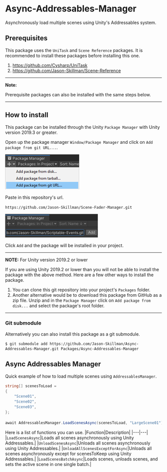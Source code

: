 # Async-Addressables-Manager
Asynchronously load multiple scenes using Unity's Addressables system.

## Prerequisites
This package uses the `UniTask` and `Scene Reference` packages. It is recommended to install these packages before installing this one.

1. https://github.com/Cysharp/UniTask
1. https://github.com/Jason-Skillman/Scene-Reference

---
**Note:**

Prerequisite packages can also be installed with the same steps below.

---

## How to install
This package can be installed through the Unity `Package Manager` with Unity version 2019.3 or greater.

Open up the package manager `Window/Package Manager` and click on `Add package from git URL...`.

![unity_package_manager_git_drop_down](Documentation~/images/unity_package_manager_git_drop_down.png)

Paste in this repository's url.

`https://github.com/Jason-Skillman/Scene-Fader-Manager.git`

![unity_package_manager_git_with_url](Documentation~/images/unity_package_manager_git_with_url.png)

Click `Add` and the package will be installed in your project.

---
**NOTE:** For Unity version 2019.2 or lower

If you are using Unity 2019.2 or lower than you will not be able to install the package with the above method. Here are a few other ways to install the package.
1. You can clone this git repository into your project's `Packages` folder.
1. Another alternative would be to download this package from GitHub as a zip file. Unzip and in the `Package Manager` click on `Add package from disk...` and select the package's root folder.

---

### Git submodule
Alternatively you can also install this package as a git submodule.

```console
$ git submodule add https://github.com/Jason-Skillman/Async-Addressables-Manager.git Packages/Async-Addressables-Manager
```

## Async Addressables Manager
Quick example of how to load multiple scenes using `AddressablesManager`.
```C#
string[] scenesToLoad =
{
    "Scene01",
    "Scene02",
    "Scene03",
};

await AddressablesManager.LoadScenesAsync(scenesToLoad, "LargeScene01");
```

Here is a list of functions you can use.
|Function|Description|
|---|---|
|`LoadScenesAsync`|Loads all scenes asynchronously using Unity Addressables.|
|`UnloadScenesAsync`|Unloads all scenes asynchronously using Unity Addressables.|
|`UnloadAllScenesExceptForAsync`|Unloads all scenes asynchronously except for scenesToKeep using Unity Addressables.|
|`LoadScenesBatchAsync`|Loads scenes, unloads scenes, and sets the active scene in one single batch.|
